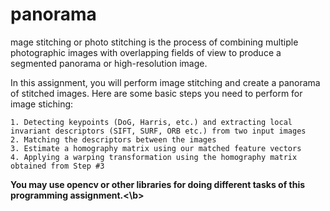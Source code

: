 # panorama
mage stitching or photo stitching is the process of combining multiple photographic images with overlapping fields of view to produce a segmented panorama or high-resolution image.

In this assignment, you will perform image stitching and create a panorama of stitched images. Here are some basic steps you need to perform for image stiching:

    1. Detecting keypoints (DoG, Harris, etc.) and extracting local invariant descriptors (SIFT, SURF, ORB etc.) from two input images
    2. Matching the descriptors between the images
    3. Estimate a homography matrix using our matched feature vectors
    4. Applying a warping transformation using the homography matrix obtained from Step #3
    
<b> You may use opencv or other libraries for doing different tasks of this programming assignment.<\b>
